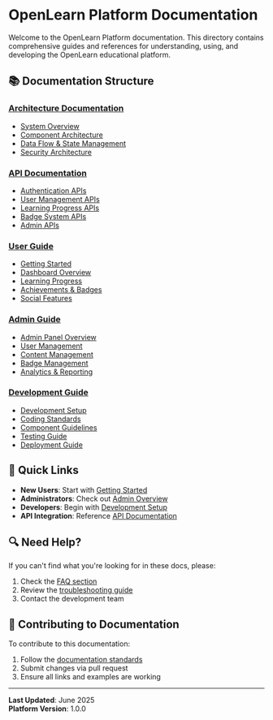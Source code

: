 # OpenLearn Platform Documentation

Welcome to the OpenLearn Platform documentation. This directory contains comprehensive guides and references for understanding, using, and developing the OpenLearn educational platform.

## 📚 Documentation Structure

### [Architecture Documentation](./architecture/)
- [System Overview](./architecture/system-overview.md)
- [Component Architecture](./architecture/component-architecture.md)
- [Data Flow & State Management](./architecture/data-flow.md)
- [Security Architecture](./architecture/security.md)

### [API Documentation](./api/)
- [Authentication APIs](./api/authentication.md)
- [User Management APIs](./api/user-management.md)
- [Learning Progress APIs](./api/learning-progress.md)
- [Badge System APIs](./api/badge-system.md)
- [Admin APIs](./api/admin-apis.md)

### [User Guide](./user-guide/)
- [Getting Started](./user-guide/getting-started.md)
- [Dashboard Overview](./user-guide/dashboard-overview.md)
- [Learning Progress](./user-guide/learning-progress.md)
- [Achievements & Badges](./user-guide/achievements.md)
- [Social Features](./user-guide/social-features.md)

### [Admin Guide](./admin-guide/)
- [Admin Panel Overview](./admin-guide/admin-overview.md)
- [User Management](./admin-guide/user-management.md)
- [Content Management](./admin-guide/content-management.md)
- [Badge Management](./admin-guide/badge-management.md)
- [Analytics & Reporting](./admin-guide/analytics.md)

### [Development Guide](./development/)
- [Development Setup](./development/setup.md)
- [Coding Standards](./development/coding-standards.md)
- [Component Guidelines](./development/component-guidelines.md)
- [Testing Guide](./development/testing.md)
- [Deployment Guide](./development/deployment.md)

## 🚀 Quick Links

- **New Users**: Start with [Getting Started](./user-guide/getting-started.md)
- **Administrators**: Check out [Admin Overview](./admin-guide/admin-overview.md)
- **Developers**: Begin with [Development Setup](./development/setup.md)
- **API Integration**: Reference [API Documentation](./api/)

## 🔍 Need Help?

If you can't find what you're looking for in these docs, please:
1. Check the [FAQ section](./user-guide/faq.md)
2. Review the [troubleshooting guide](./development/troubleshooting.md)
3. Contact the development team

## 📝 Contributing to Documentation

To contribute to this documentation:
1. Follow the [documentation standards](./development/documentation-standards.md)
2. Submit changes via pull request
3. Ensure all links and examples are working

---

**Last Updated**: June 2025  
**Platform Version**: 1.0.0
